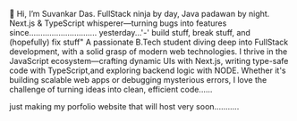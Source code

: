 👋 Hi, I’m Suvankar Das.
FullStack ninja by day, Java padawan by night. Next.js & TypeScript whisperer—turning bugs into features since.............................. yesterday...'-'
build stuff, break stuff, and (hopefully) fix stuff"
A passionate B.Tech student diving deep into FullStack development, with a solid grasp of modern web technologies. I thrive in the JavaScript ecosystem—crafting dynamic UIs with Next.js, writing type-safe code with TypeScript,and exploring backend logic with NODE. Whether it's building scalable web apps or debugging mysterious errors, I love the challenge of turning ideas into clean, efficient code......

just making my porfolio website that will host very soon...........
<!---
Suvankar-dev/Suvankar-dev is a ✨ special ✨ repository because its `README.md` (this file) appears on your GitHub profile.
You can click the Preview link to take a look at your changes.
--->
